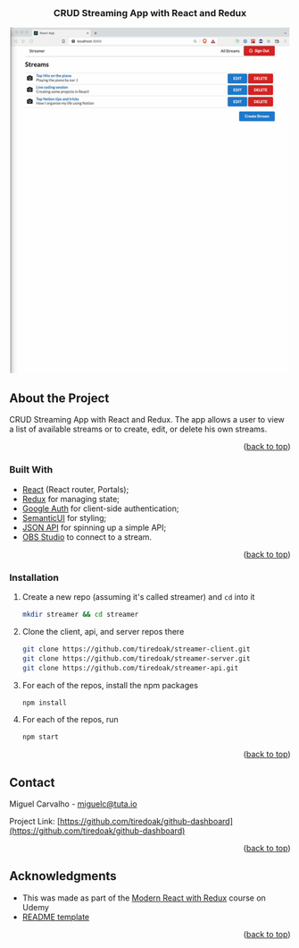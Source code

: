 <div id="top"></div>

<br />
<div align="center">

<h3 align="center">CRUD Streaming App with React and Redux</h3>

</div>



<div align="center">
<img src="assets/streamer.gif" alt="drawing" width="500"/>
</div>

## About the Project

CRUD Streaming App with React and Redux. The app allows a user to view a list of available streams or to create, edit, or delete his own streams.

<p align="right">(<a href="#top">back to top</a>)</p>

### Built With

- [React](https://reactjs.org/) (React router, Portals);
- [Redux](https://redux.js.org/) for managing state;
- [Google Auth](https://developers.google.com/identity/protocols/oauth2/javascript-implicit-flow) for client-side authentication;
- [SemanticUI](https://semantic-ui.com/) for styling;
- [JSON API](https://jsonapi.org/) for spinning up a simple API;
- [OBS Studio](https://obsproject.com/) to connect to a stream.

<p align="right">(<a href="#top">back to top</a>)</p>

### Installation

1. Create a new repo (assuming it's called streamer) and `cd` into it
   ```sh
   mkdir streamer && cd streamer
   ```
2. Clone the client, api, and server repos there
   ```sh
   git clone https://github.com/tiredoak/streamer-client.git
   git clone https://github.com/tiredoak/streamer-server.git
   git clone https://github.com/tiredoak/streamer-api.git
   ```
3. For each of the repos, install the npm packages
   ```sh
   npm install
   ```
4. For each of the repos, run
   ```sh
   npm start
   ```

<p align="right">(<a href="#top">back to top</a>)</p>

## Contact

Miguel Carvalho - miguelc@tuta.io

Project Link: [https://github.com/tiredoak/github-dashboard](https://github.com/tiredoak/github-dashboard)

<p align="right">(<a href="#top">back to top</a>)</p>

<!-- ACKNOWLEDGMENTS -->

## Acknowledgments

- This was made as part of the [Modern React with Redux](https://www.udemy.com/course/react-redux/) course on Udemy
- [README template](https://github.com/othneildrew/Best-README-Template)

<p align="right">(<a href="#top">back to top</a>)</p>

<!-- MARKDOWN LINKS & IMAGES -->
<!-- https://www.markdownguide.org/basic-syntax/#reference-style-links -->

[contributors-shield]: https://img.shields.io/github/contributors/tiredoak/github-dashboard.svg?style=for-the-badge
[contributors-url]: https://github.com/tiredoak/github-dashboard/graphs/contributors
[forks-shield]: https://img.shields.io/github/forks/tiredoak/github-dashboard.svg?style=for-the-badge
[forks-url]: https://github.com/tiredoak/github-dashboard/network/members
[stars-shield]: https://img.shields.io/github/stars/tiredoak/github-dashboard.svg?style=for-the-badge
[stars-url]: https://github.com/tiredoak/github-dashboard/stargazers
[issues-shield]: https://img.shields.io/github/issues/tiredoak/github-dashboard.svg?style=for-the-badge
[issues-url]: https://github.com/tiredoak/github-dashboard/issues
[license-shield]: https://img.shields.io/github/license/tiredoak/github-dashboard.svg?style=for-the-badge
[license-url]: https://github.com/tiredoak/github-dashboard/blob/master/LICENSE.txt
[linkedin-shield]: https://img.shields.io/badge/-LinkedIn-black.svg?style=for-the-badge&logo=linkedin&colorB=555
[linkedin-url]: https://linkedin.com/in/linkedin_username
[product-screenshot]: images/screenshot.png
